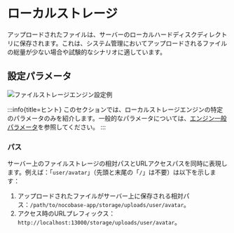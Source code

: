 # ローカルストレージ

アップロードされたファイルは、サーバーのローカルハードディスクディレクトリに保存されます。これは、システム管理においてアップロードされるファイルの総量が少ない場合や試験的なシナリオに適しています。

## 設定パラメータ

![ファイルストレージエンジン設定例](https://static-docs.nocobase.com/20240529115151.png)

:::info{title=ヒント}
このセクションでは、ローカルストレージエンジンの特定のパラメータのみを紹介します。一般的なパラメータについては、[エンジン一般パラメータ](./index.md#エンジン一般パラメータ)を参照してください。
:::

### パス

サーバー上のファイルストレージの相対パスとURLアクセスパスを同時に表現します。例えば：「`user/avatar`」（先頭と末尾の「`/`」は不要）は以下を示します：

1. アップロードされたファイルがサーバー上に保存される相対パス：`/path/to/nocobase-app/storage/uploads/user/avatar`。
2. アクセス時のURLプレフィックス：`http://localhost:13000/storage/uploads/user/avatar`。


